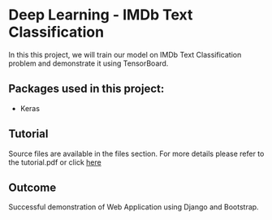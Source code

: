 # Deep Learning - IMDb Text Classification
In this this project, we will train our model on IMDb Text Classification problem and demonstrate it using TensorBoard.
<br />

## Packages used in this project:
- Keras

## Tutorial
Source files are available in the files section. For more details please refer to the tutorial.pdf or click [here](https://github.com/Toqeer-Ahmad/Web-applications/blob/main/Tutorial.pdf)

## Outcome
Successful demonstration of Web Application using Django and Bootstrap.
